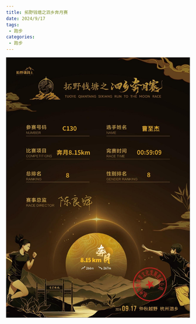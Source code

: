 ```yaml
---
title: 拓野钱塘之泗乡奔月赛
date: 2024/9/17
tags: 
 - 跑步
categories:
 - 跑步
---
```



<img src="./img/10.jpg"/>